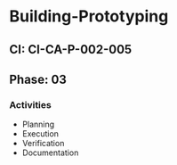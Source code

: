 # Building-Prototyping

## CI: CI-CA-P-002-005
## Phase: 03

### Activities
- Planning
- Execution
- Verification
- Documentation
